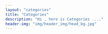 ```yaml
---
layout: "categories"
title: "Categories"
description: "Hi , here is Categories ...."
header-img: "img/header_img/head_bg.jpg"
---
```

